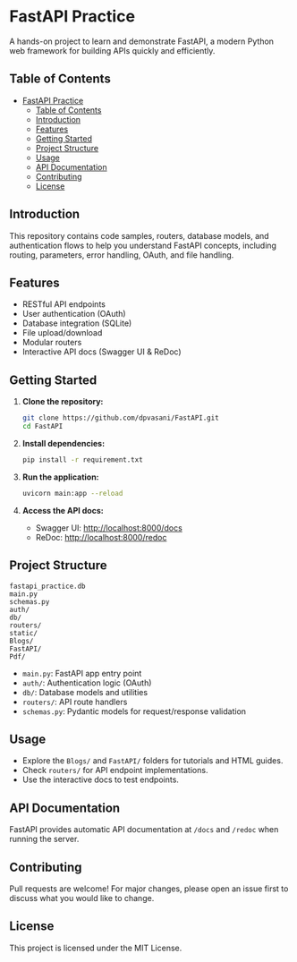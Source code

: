 # FastAPI Practice

A hands-on project to learn and demonstrate FastAPI, a modern Python web framework for building APIs quickly and efficiently.

## Table of Contents

- [FastAPI Practice](#fastapi-practice)
  - [Table of Contents](#table-of-contents)
  - [Introduction](#introduction)
  - [Features](#features)
  - [Getting Started](#getting-started)
  - [Project Structure](#project-structure)
  - [Usage](#usage)
  - [API Documentation](#api-documentation)
  - [Contributing](#contributing)
  - [License](#license)

## Introduction

This repository contains code samples, routers, database models, and authentication flows to help you understand FastAPI concepts, including routing, parameters, error handling, OAuth, and file handling.

## Features

- RESTful API endpoints
- User authentication (OAuth)
- Database integration (SQLite)
- File upload/download
- Modular routers
- Interactive API docs (Swagger UI & ReDoc)

## Getting Started

1. **Clone the repository:**
   ```bash
   git clone https://github.com/dpvasani/FastAPI.git
   cd FastAPI
   ```

2. **Install dependencies:**
   ```bash
   pip install -r requirement.txt
   ```

3. **Run the application:**
   ```bash
   uvicorn main:app --reload
   ```

4. **Access the API docs:**
   - Swagger UI: [http://localhost:8000/docs](http://localhost:8000/docs)
   - ReDoc: [http://localhost:8000/redoc](http://localhost:8000/redoc)

## Project Structure

```
fastapi_practice.db
main.py
schemas.py
auth/
db/
routers/
static/
Blogs/
FastAPI/
Pdf/
```

- `main.py`: FastAPI app entry point
- `auth/`: Authentication logic (OAuth)
- `db/`: Database models and utilities
- `routers/`: API route handlers
- `schemas.py`: Pydantic models for request/response validation

## Usage

- Explore the `Blogs/` and `FastAPI/` folders for tutorials and HTML guides.
- Check `routers/` for API endpoint implementations.
- Use the interactive docs to test endpoints.

## API Documentation

FastAPI provides automatic API documentation at `/docs` and `/redoc` when running the server.

## Contributing

Pull requests are welcome! For major changes, please open an issue first to discuss what you would like to change.

## License

This project is licensed under the MIT License.